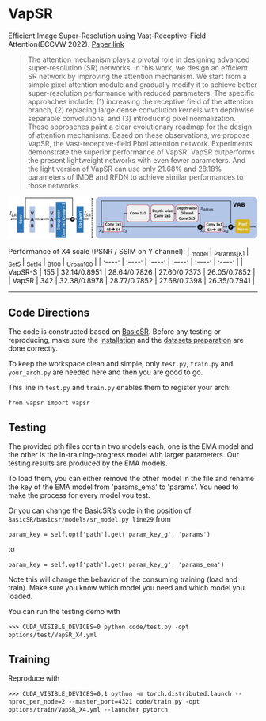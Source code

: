 #  VapSR
Efficient Image Super-Resolution using Vast-Receptive-Field Attention(ECCVW 2022). [Paper link](https://arxiv.org/pdf/)

>The attention mechanism plays a pivotal role in designing advanced super-resolution (SR) networks. In this work, we design an efficient SR network by improving the attention mechanism. We start from a simple pixel attention module and gradually modify it to achieve better super-resolution performance with reduced parameters. The specific approaches include: (1) increasing the receptive field of the attention branch, (2) replacing large dense convolution kernels with depthwise separable convolutions, and (3) introducing pixel normalization. These approaches paint a clear evolutionary roadmap for the design of attention mechanisms. Based on these observations, we propose VapSR, the Vast-receptive-field Pixel attention network. Experiments demonstrate the superior performance of VapSR. VapSR outperforms the present lightweight networks with even fewer parameters. And the light version of VapSR can use only 21.68% and 28.18% parameters of IMDB and RFDN to achieve similar performances to those networks.

<!-- ![](https://raw.githubusercontent.com/zhoumumu/VapSR/main/network.jpg) -->
![network.jpg](./network.jpg)

Performance of X4 scale (PSNR / SSIM on Y channel):
| <sub> model </sub> | <sub> Pararms[K] </sub> | <sub> Set5 </sub> | <sub> Set14 </sub> |  <sub> B100 </sub> | <sub> Urban100 </sub> |
|  :----:  | :----:  |  :----:  | :----:  |  :----:  | :----:  |
|  VapSR-S  | 155 | 32.14/0.8951 | 28.64/0.7826 | 27.60/0.7373 | 26.05/0.7852 |
|  VapSR  | 342 | 32.38/0.8978 | 28.77/0.7852 | 27.68/0.7398 | 26.35/0.7941 |

---

## Code Directions
The code is constructed based on [BasicSR](https://github.com/XPixelGroup/BasicSR). Before any testing or reproducing, make sure the [installation](https://github.com/XPixelGroup/BasicSR/blob/master/docs/INSTALL.md) and the [datasets preparation](https://github.com/XPixelGroup/BasicSR/blob/master/docs/DatasetPreparation.md) are done correctly.

<!--The version of BasicSR we use is '1.3.4.9'.-->

To keep the workspace clean and simple, only `test.py`, `train.py` and `your_arch.py` are needed here and then you are good to go.

This line in `test.py` and `train.py` enables them to register your arch:
```
from vapsr import vapsr
```


## Testing
The provided pth files contain two models each, one is the EMA model and the other is the in-training-progress model with larger parameters. Our testing results are produced by the EMA models.

To load them, you can either remove the other model in the file and rename the key of the EMA model from 'params_ema' to 'params'. You need to make the process for every model you test.

Or you can change the BasicSR’s code in the position of `BasicSR/basicsr/models/sr_model.py line29` from
```
param_key = self.opt['path'].get('param_key_g', 'params')
```
to
```
param_key = self.opt['path'].get('param_key_g', 'params_ema')
```
Note this will change the behavior of the consuming training (load and train). Make sure you know which model you need and which model you loaded.

You can run the testing demo with
```
>>> CUDA_VISIBLE_DEVICES=0 python code/test.py -opt options/test/VapSR_X4.yml
```
<!--VapSR_X4.pth, VapSR-S and VapSR_X3.pth tested, almost the same.-->

## Training
Reproduce with
```
>>> CUDA_VISIBLE_DEVICES=0,1 python -m torch.distributed.launch --nproc_per_node=2 --master_port=4321 code/train.py -opt options/train/VapSR_X4.yml --launcher pytorch
```
<!--VapSR_X4 and VapSR_X2 reproduced, even slightly better.-->